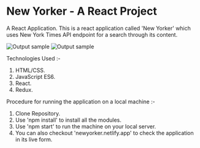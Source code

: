 # New Yorker - A React Project
A React Application. 
This is a react application called 'New Yorker' which uses New York Times API endpoint for a search through its content. 


![Output sample](https://github.com/nischalNikit/NewYorker/blob/master/public/assets/images/NYT-Desktop-gif.gif)
![Output sample](https://github.com/nischalNikit/NewYorker/blob/master/public/assets/images/NYT-phone-gif.gif)

Technologies Used :-
1. HTML/CSS.
2. JavaScript ES6.
2. React.
4. Redux.

Procedure for running the application on a local machine :-
1. Clone Repository.
2. Use 'npm install' to install all the modules.
3. Use 'npm start' to run the machine on your local server.
4. You can also checkout 'newyorker.netlify.app' to check the application in its live form.



